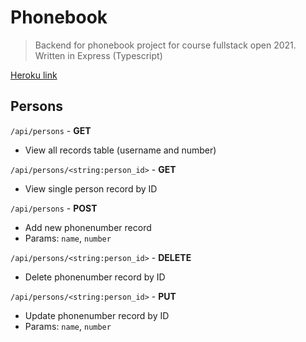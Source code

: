 # Phonebook

> Backend for phonebook project for course fullstack open 2021.
> Written in Express (Typescript)

[Heroku link](https://phonebook-backend-87.herokuapp.com/info)

## Persons

`/api/persons` - **GET**

* View all records table (username and number)

`/api/persons/<string:person_id>` - **GET**

* View single person record by ID

`/api/persons` - **POST**

* Add new phonenumber record
* Params: `name`, `number`

`/api/persons/<string:person_id>` - **DELETE**

* Delete phonenumber record by ID

`/api/persons/<string:person_id>` - **PUT**

* Update phonenumber record by ID
* Params: `name`, `number`
